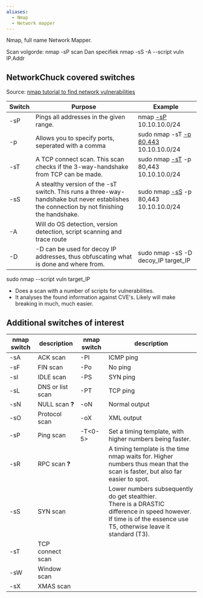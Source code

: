 ```yaml
---
aliases:
  - Nmap
  - Network mapper
---
```

Nmap, full name Network Mapper.

Scan volgorde:
nmap -sP scan
Dan specifiek nmap -sS -A --script vuln IP.Addr

## NetworkChuck covered switches
Source: [nmap tutorial to find network vulnerabilities](https://www.youtube.com/watch?v=4t4kBkMsDbQ)

| Switch | Purpose                                                                                                                                    | Example                                      |
| ------ | ------------------------------------------------------------------------------------------------------------------------------------------ | -------------------------------------------- |
| -sP    | Pings all addresses in the given range.                                                                                                    | nmap <u>-sP</u> 10.10.10.0/24                |
| -p     | Allows you to specify ports, seperated with a comma                                                                                        | sudo nmap -sT <u>-p 80,443</u> 10.10.10.0/24 |
| -sT    | A TCP connect scan. This scan checks if the 3-way-handshake from TCP can be made.                                                          | sudo nmap <u>-sT</u> -p 80,443 10.10.10.0/24 |
| -sS    | A stealthy version of the -sT switch. This runs a three-way-handshake but never establishes the connection by not finishing the handshake. | sudo nmap <u>-sS</u> -p 80,443 10.10.10.0/24 |
| -A     | Will do OS detection, version detection, script scanning and trace route                                                                   |                                              |
| -D     | -D can be used for decoy IP addresses, thus obfuscating what is done and where from.                                                       | sudo nmap -sS -D decoy_IP target_IP          |

sudo nmap --script vuln target_IP
- Does a scan with a number of scripts for vulnerabilities.
- It analyses the found information against CVE's. Likely will make breaking in much, much easier.

## Additional switches of interest

| nmap switch | description      | nmap switch | description                                                                                                                                                          |
| ----------- | ---------------- | ----------- | -------------------------------------------------------------------------------------------------------------------------------------------------------------------- |
| -sA         | ACK scan         | -PI         | ICMP ping                                                                                                                                                            |
| -sF         | FIN scan         | -Po         | No ping                                                                                                                                                              |
| -sI         | IDLE scan        | -PS         | SYN ping                                                                                                                                                             |
| -sL         | DNS or list scan | -PT         | TCP ping                                                                                                                                                             |
| -sN         | NULL scan **?**  | -oN         | Normal output                                                                                                                                                        |
| -sO         | Protocol scan    | -oX         | XML output                                                                                                                                                           |
| -sP         | Ping scan        | -T<0-5>     | Set a timing template, with higher numbers being faster.                                                                                                             |
| -sR         | RPC scan **?**   |             | A timing template is the time nmap waits for. Higher numbers thus mean that the scan is faster, but also far easier to spot.                                         |
| -sS         | SYN scan         |             | Lower numbers subsequently do get stealthier.<br>There is a DRASTIC difference in speed however. If time is of the essence use T5, otherwise leave it standard (T3). |
| -sT         | TCP connect scan |             |                                                                                                                                                                      |
| -sW         | Window scan      |             |                                                                                                                                                                      |
| -sX         | XMAS scan        |             |                                                                                                                                                                      |
